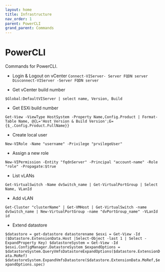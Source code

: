 ```yaml
---
layout: home
title: Infrastructure
nav_order: 1
parent: PowerCLI
grand_parent: Commands
---
```


PowerCLI
=======

Commands for PowerCLI.

- Login & Logout on vCenter
`Connect-VIServer- Server FQDN server`
`Disconnect-VIServer -Server FQDN server`

- Get vCenter build number

`$Global:DefaultVIServer | select name, Version, Build`

- Get ESXi build number

`Get-View -ViewType HostSystem -Property Name,Config.Product | Format-Table Name, @{L='Host Version & Build Version';E={$_.Config.Product.FullName}}`

- Create local user

`New-VIRole -Name "username" -Privilege "prvilegeUser"`

- Assign a new role

`New-VIPermission -Entity "fqdnServer" -Principal "account-name" -Role "role" -Propagate:$true`

- List vLANs

`Get-VirtualSwitch -Name dvSwitch_name | Get-VirtualPortGroup | Select Name, VLanId`

- Add vLAN

`Get-Cluster "clusterName" | Get-VMHost | Get-VirtualSwitch -name dvSwitch_name | New-VirtualPortGroup -name "dvPortGroup_name" -VLanId id`

- Extend datastore

`$datastore = get-datastore datastorename
$esxi = Get-View -Id ($Datastore.ExtensionData.Host |Select-Object -last 1 | Select -ExpandProperty Key)
$datastoreSystem = Get-View -Id $esxi.ConfigManager.DatastoreSystem
$expandOptions = $datastoreSystem.QueryVmfsDatastoreExpandOptions($datastore.ExtensionData.MoRef)
$datastoreSystem.ExpandVmfsDatastore($datastore.ExtensionData.MoRef,$expandOptions.spec)`
